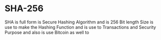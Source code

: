 # SHA-256
SHA is full form is Secure Hashing Algorithm and is 256 Bit length Size is use to make the Hashing Function and is use to Transactions and Security Purpose and also is use Bitcoin as well to 

